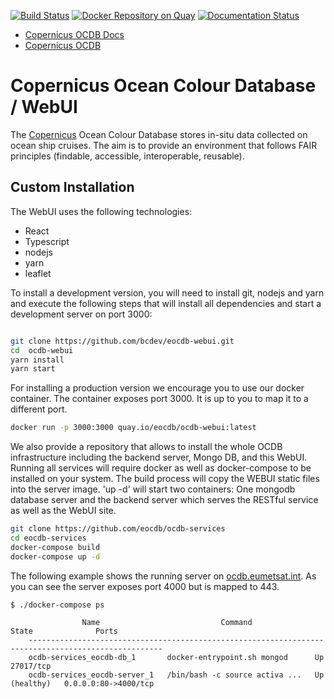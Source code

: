 [![Build Status](https://travis-ci.org/bcdev/eocdb-webui.svg?branch=master)](https://travis-ci.org/bcdev/eocdb-webui)
[![Docker Repository on Quay](https://quay.io/repository/bcdev/eocdb-webui/status "Docker Repository on Quay")](https://quay.io/repository/bcdev/eocdb-webui)
[![Documentation Status](https://readthedocs.org/projects/eocdb/badge/?version=latest)](https://eocdb.readthedocs.io/en/latest/?badge=latest)

- [Copernicus OCDB Docs](http://ocdb.readthedocs.org)
- [Copernicus OCDB](http://ocdb.eumetsat.int)

# Copernicus Ocean Colour Database / WebUI

The [Copernicus](https://www.copernicus.eu) Ocean Colour Database stores in-situ data collected on ocean ship cruises. The aim is to 
provide an environment that follows FAIR principles (findable, accessible, interoperable, reusable).  

## Custom Installation

The WebUI uses the following technologies:

- React
- Typescript
- nodejs
- yarn
- leaflet

To install a development version, you will need to install git, nodejs and yarn and execute the following steps that
will install all dependencies and start a development server on port 3000:

```bash

git clone https://github.com/bcdev/eocdb-webui.git
cd  ocdb-webui
yarn install
yarn start

``` 

For installing a production version we encourage you to use our docker container. The
container exposes port 3000. It is up to you to map it to a different port.


```bash
docker run -p 3000:3000 quay.io/eocdb/ocdb-webui:latest
``` 


We also provide a repository that allows to install the whole OCDB infrastructure including
the backend server, Mongo DB, and this WebUI. Running all services will require docker as
well as docker-compose to be installed on your system. The build process will copy the WEBUI 
static files into the server image. 'up -d' will start two containers: One mongodb database server 
and the backend server which serves the RESTful service as well as the WebUI site. 

```bash
git clone https://github.com/eocdb/ocdb-services
cd eocdb-services
docker-compose build
docker-compose up -d
``` 

The following example shows the running server on [ocdb.eumetsat.int](https://ocdb.eumetsat.int). 
As you can see the server exposes port 4000 but is mapped to 443.

```
$ ./docker-compose ps

                Name                           Command                  State              Ports
    ----------------------------------------------------------------------------------------------------
    ocdb-services_eocdb-db_1       docker-entrypoint.sh mongod      Up             27017/tcp
    ocdb-services_eocdb-server_1   /bin/bash -c source activa ...   Up (healthy)   0.0.0.0:80->4000/tcp

```


